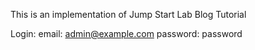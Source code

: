 This is an implementation of Jump Start Lab Blog Tutorial

Login:
email: admin@example.com
password: password
